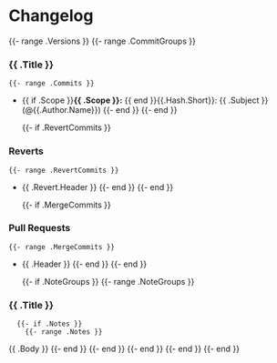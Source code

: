 # Changelog

{{- range .Versions }}
{{- range .CommitGroups }}

### {{ .Title }}

    {{- range .Commits }}

- {{ if .Scope }}**{{ .Scope }}:** {{ end }}{{.Hash.Short}}: {{ .Subject }} (@{{.Author.Name}})
  {{- end }}
  {{- end }}

  {{- if .RevertCommits }}

### Reverts

    {{- range .RevertCommits }}

- {{ .Revert.Header }}
  {{- end }}
  {{- end }}

  {{- if .MergeCommits }}

### Pull Requests

    {{- range .MergeCommits }}

- {{ .Header }}
  {{- end }}
  {{- end }}

  {{- if .NoteGroups }}
  {{- range .NoteGroups }}

### {{ .Title }}

      {{- if .Notes }}
        {{- range .Notes }}

{{ .Body }}
{{- end }}
{{- end }}
{{- end }}
{{- end }}
{{- end }}
